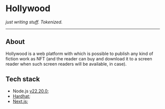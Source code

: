 # Hollywood

*just writing stuff. Tokenized.*

------

## About

Hollywood is a web platform with which is possible to publish any kind of fiction work as NFT 
(and the reader can buy and download it to a screen reader when such screen readers will be available, in case).

## Tech stack

* Node.js [v22.20.0](https://nodejs.org/en);
* [Hardhat](https://hardhat.org/docs/getting-started);
* [Next.js](https://nextjs.org/docs/app/getting-started/installation);